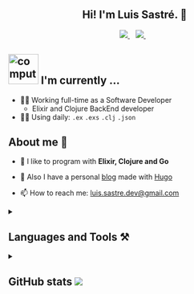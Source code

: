 <h2 align="center">Hi! I'm Luis Sastré. 🦎</h2>

<p align='center'>
  
  <a href="https://www.linkedin.com/in/luis-sastr%C3%A9-garc%C3%ADa-b1a565184/">
    <img src="https://img.shields.io/badge/linkedin-%230077B5.svg?&style=for-the-badge&logo=linkedin&logoColor=white" />
  </a>&nbsp;&nbsp;
  <a href="https://twitter.com/soul6496">
    <img src="https://img.shields.io/badge/Twitter-1DA1F2?style=for-the-badge&logo=twitter&logoColor=white" />        
  </a>&nbsp;&nbsp;
  
</p>

<div>
  <h2><img src="http://www.nyan.cat/cats/original.gif" alt="computer" width="60"> I'm currently ...</h2>
</div>

* 🏴‍☠️ Working full-time as a Software Developer
  * Elixir and Clojure BackEnd developer
* 🧙‍♂️ Using daily: `.ex` `.exs` `.clj` `.json`

## About me 🫣

- 💬 I like to program with **Elixir, Clojure and Go**

- 📖 Also I have a personal [blog](https://jackmortdt.github.io/) made with [Hugo](https://gohugo.io/)

- 📫 How to reach me: luis.sastre.dev@gmail.com

<details>
  <summary><h2>Languages and Tools ⚒️</h2></summary>
  
  ### Language, tools and other stuff
  
  ![Elixir](https://img.shields.io/badge/Elixir-4B275F?style=flat-square&logo=elixir&logoColor=white)
  ![Groovy](https://img.shields.io/badge/Groovy-4298B8.svg?style=flat-square&logo=Apache+Groovy&logoColor=white)
  ![Go](https://img.shields.io/badge/Go-007d9c?style=flat-square&logo=go&logoColor=white)
  ![Typescript](https://img.shields.io/badge/TypeScript-007ACC?style=flat-square&logo=typescript&logoColor=white)
  ![Ruby](https://img.shields.io/badge/Ruby-CC342D?style=flat-square&logo=ruby&logoColor=white)
  ![JavaScript](https://img.shields.io/badge/JavaScript-323330?style=flat-square&logo=javascript&logoColor=F7DF1E)
  ![CoffeeScript](https://img.shields.io/badge/CoffeeScript-2F2625?style=flat-square&logo=CoffeeScript&logoColor=white)
  ![Phoenix](https://img.shields.io/badge/Phoenix-d22346?style=flat-square&logo=elixir-phoenix&logoColor=white)
  ![React](https://img.shields.io/badge/React-%2320232a.svg?style=flat-square&logo=react&logoColor=%2361DAFB)
  ![Redux](https://img.shields.io/badge/Redux-%23593d88.svg?style=flat-square&logo=redux&logoColor=white)
  ![Rails](https://img.shields.io/badge/Ruby_on_Rails-CC0000?style=flat-square&logo=ruby-on-rails&logoColor=white)
  ![Spring](https://img.shields.io/badge/Spring-6DB33F?style=flat-square&logo=spring&logoColor=white)
  ![SpringBoot](https://img.shields.io/badge/Spring_Boot-F2F4F9?style=flat-square&logo=spring-boot)
  ![Postgresql](https://img.shields.io/badge/PostgreSQL-316192?style=flat-square&logo=postgresql&logoColor=white)
  ![Oracle](https://img.shields.io/badge/Oracle-F80000?style=flat-square&logo=oracle&logoColor=black)
  ![Mysql](https://img.shields.io/badge/MySQL-005C84?style=flat-square&logo=mysql&logoColor=white)
  ![Firebase](https://img.shields.io/badge/firebase-ffca28?style=flat-square&logo=firebase&logoColor=black)
  ![Jenkins](https://img.shields.io/badge/Jenkins-D24939?style=flat-square&logo=Jenkins&logoColor=white)
  ![Docker](https://img.shields.io/badge/Docker-2CA5E0?style=flat-square&logo=docker&logoColor=white)
  ![Aws](https://img.shields.io/badge/Amazon_AWS-FF9900?style=flat-square&logo=amazonaws&logoColor=white)
  ![Google Cloud](https://img.shields.io/badge/Google_Cloud-4285F4?style=flat-square&logo=google-cloud&logoColor=white)

  ### Workspace
  ![NeoVim](https://img.shields.io/badge/NeoVim-%2357A143.svg?&style=for-the-badge&logo=neovim&logoColor=white)
  ![Iterm](https://img.shields.io/badge/iTerm2-000000?style=for-the-badge&logo=iterm2&logoColor=white)
  ![Git](https://img.shields.io/badge/GIT-E44C30?style=for-the-badge&logo=git&logoColor=white)
  ![Tmux](https://img.shields.io/badge/tmux-1BB91F?style=for-the-badge&logo=tmux&logoColor=white)

</details>

<details>
  <summary><h2>GitHub stats <img src="https://img.shields.io/badge/GitHub-100000?style=flat&logo=github&logoColor=white" /></h2></summary>
  
  ### Streak Stats
  <img src="https://github-readme-streak-stats.herokuapp.com/?user=jackmortdt&theme=dark&hide_border=false" />
  
  ### GitHub Profile Stats
  <img src="https://github-readme-stats.vercel.app/api?username=jackmortdt&theme=dark&hide_border=false&include_all_commits=true&count_private=false" height="190px" />
  <img src="https://github-readme-stats.vercel.app/api/top-langs/?username=JackMortDT&theme=dark&hide_border=false&include_all_commits=true&count_private=false&layout=compact" height="190px" />
  
  <img src="https://github-readme-activity-graph.cyclic.app/graph/?username=jackmortdt&bg_color=151515&color=FFFFFF&line=FB8C00&point=FFFFFF&hide_border=false" width="10000px"/>
</details>

